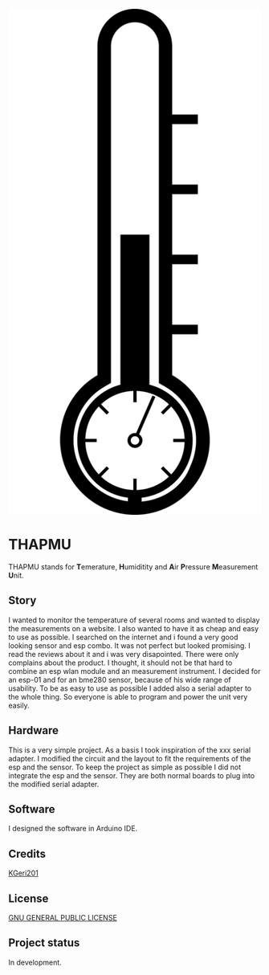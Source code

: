 ![LOGO](THAPMU.svg?raw=true "Title")

# THAPMU
THAPMU stands for **T**emerature, **H**umiditity and **A**ir **P**ressure **M**easurement **U**nit.

## Story
I wanted to monitor the temperature of several rooms and wanted to display the measurements on a website.
I also wanted to have it as cheap and easy to use as possible.
I searched on the internet and i found a very good looking sensor and esp combo.
It was not perfect but looked promising.
I read the reviews about it and i was very disapointed.
There were only complains about the product.
I thought, it should not be that hard to combine an esp wlan module and an measurement instrument.
I decided for an esp-01 and for an bme280 sensor, because of his wide range of usability.
To be as easy to use as possible I added also a serial adapter to the whole thing.
So everyone is able to program and power the unit very easily.

## Hardware
This is a very simple project. As a basis I took inspiration of the xxx serial adapter.
I modified the circuit and the layout to fit the requirements of the esp and the sensor.
To keep the project as simple as possible I did not integrate the esp and the sensor.
They are both normal boards to plug into the modified serial adapter.

## Software
I designed the software in Arduino IDE.


## Credits
[KGeri201](https://github.com/KGeri201)

## License
[GNU GENERAL PUBLIC LICENSE](https://choosealicense.com/licenses/gpl-3.0/)

## Project status
In development.
